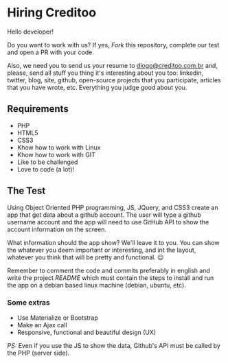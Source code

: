 # Hiring Creditoo

Hello developer! 

Do you want to work with us? If yes, *Fork* this repository, complete our test and open a PR with your code.

Also, we need you to send us your resume to diogo@creditoo.com.br and, please, send all stuff you thing it's interesting about you too: linkedin, twitter, blog, site, github, open-source projects that you participate, articles that you have wrote, etc. Everything you judge good about you.


## Requirements

- PHP
- HTML5
- CSS3
- Khow how to work with Linux
- Khow how to work with GIT
- Like to be challenged
- Love to code (a lot)!


## The Test

Using Object Oriented PHP programming, JS, JQuery, and CSS3 create an app that get data about a github account. The user will type a github username account and the app will need to use GitHub API to show the account information on the screen. 

What information should the app show? We'll leave it to you. You can show the whatever you deem important or interesting, and int the layout, whatever you think that will be pretty and functional. :wink: 

Remember to comment the code and commits preferably in english and write the project *README* which must contain the steps to install and run the app on a debian based linux machine (debian, ubuntu, etc).


### Some extras

- Use Materialize or Bootstrap
- Make an Ajax call
- Responsive, functional and beautiful design (UX)

*PS:* Even if you use the JS to show the data, Github's API must be called by the PHP (server side).
